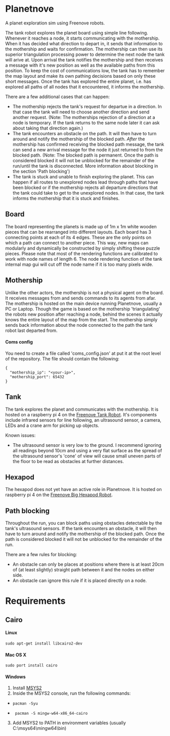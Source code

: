 # Planetnove
A planet exploration sim using Freenove robots.

The tank robot explores the planet board using simple line following. Whenever it reaches a node, it starts communicating with the mothership. When it has decided what direction to depart in, it sends that information to the mothership and waits for confirmation. The mothership can then use its superior triangulation processing power to determine the next node the tank will arive at. Upon arrival the tank notifies the mothership and then receives a message with it's new position as well as the available paths from this
position. To keep the cost of communications low, the tank has to remember the map layout and make its own pathing decisions based on only these short messages.
Once the tank has explored the entire planet, i.e. has explored all paths of all nodes that it encountered, it informs the mothership.

There are a few additional cases that can happen:
- The mothership rejects the tank's request for departue in a direction. In that case the tank will need to choose another direction and send another request. (Note: The motherships rejection of a direction at a node is temporary. If the tank returns to the same node
later it can ask about taking that direction again.)
- The tank encounters an obstacle on the path. It will then have to turn around and notify the mothership of the blocked path. *After* the mothership has confirmed receiving the blocked path message, the tank can send a new arrival message
for the node it just returned to from the blocked path. (Note: The blocked path is permanent. Once the path is considered blocked it will not be unblocked for the remainder of the run/until the tank is disconnected. More information about blocking in the section 'Path blocking')
- The tank is stuck and unable to finish exploring the planet. This can happen if all routes to unexplored nodes lead through paths that have been blocked or if the mothership rejects all departure directions that the tank could take to get to the unexplored nodes.
In that case, the tank informs the mothership that it is stuck and finishes.

## Board
The board representing the planets is made up of 1m x 1m white wooden pieces that can be rearranged into different layouts. Each board has 3 connecting points at each of its 4 edges. These are the only points
on which a path can connect to another piece. This way, new maps can modularly and dynamically be constructed by simply shifting these puzzle pieces.
Please note that most of the rendering functions are calibrated to work with node names of length 6. The node rendering function of the tank internal map gui will cut off the node name if it is too many pixels wide.

## Mothership
Unlike the other actors, the mothership is not a physical agent on the board. It receives messages from and sends commands to its agents from afar.
The mothership is hosted on the main device running Planetnove, usually a PC or Laptop.
Though the game is based on the mothership 'triangulating' the robots new position after reaching a node, behind the scenes it actually knows the entire layout of the map from the start. The mothership simply
sends back information about the node connected to the path the tank robot last departed from.

#### Coms config
You need to create a file called 'coms_config.json' at put it at the root level of the repository. The file should contain the following:
```
{
  "mothership_ip": "<your-ip>",
  "mothership_port": 65432
}
```

## Tank
The tank explores the planet and communicates with the mothership. It is hosted on a raspberry pi 4 on the [Freenove Tank Robot](https://github.com/Freenove/Freenove_Tank_Robot_Kit_for_Raspberry_Pi). It's components include infrared sensors for line following,
an ultrasound sensor, a camera, LEDs and a crane arm for picking up objects.

Known issues:
- The ultrasound sensor is very low to the ground. I recommend ignoring all readings beyond 10cm and using a very flat surface as the spread of the ultrasound sensor's 'cone' of view will cause small uneven parts of the floor to be read as obstacles at further distances.

## Hexapod
The hexapod does not yet have an active role in Planetnove. It is hosted on raspberry pi 4 on the [Freenove Big Hexapod Robot](https://github.com/Freenove/Freenove_Big_Hexapod_Robot_Kit_for_Raspberry_Pi).

## Path blocking
Throughout the run, you can block paths using obstacles detectable by the tank's ultrasound sensors. If the tank encounters an obstacle, it will then have to turn around and notify the mothership of the blocked path. Once the path is considered blocked it will not be unblocked for the remainder of the run.

There are a few rules for blocking:
- An obstacle can only be places at positions where there is at least 20cm of (at least slightly) straight path between it and the nodes on either side.
- An obstacle can ignore this rule if it is placed directly on a node.

# Requirements

## Cairo
#### Linux
```
sudo apt-get install libcairo2-dev
```

#### Mac OS X 
```
sudo port install cairo
```

#### Windows
1. Install [MSYS2](https://github.com/msys2/msys2-installer?tab=readme-ov-file)
2. Inside the MSYS2 console, run the following commands:
- ``` 
  pacman -Syu
- ```
   pacman -S mingw-w64-x86_64-cairo
3. Add MSYS2 to PATH in environment variables (usually C:\msys64\mingw64\bin)
